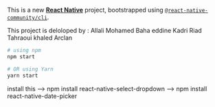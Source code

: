 This is a new [**React Native**](https://reactnative.dev) project, bootstrapped using [`@react-native-community/cli`](https://github.com/react-native-community/cli).

This project is deloloped by :
Allali Mohamed Baha eddine
Kadri Riad
Tahraoui khaled Arclan

```bash
# using npm
npm start
```
```bash
# OR using Yarn
yarn start
```



install this -->  npm install react-native-select-dropdown
             -->  npm install react-native-date-picker
